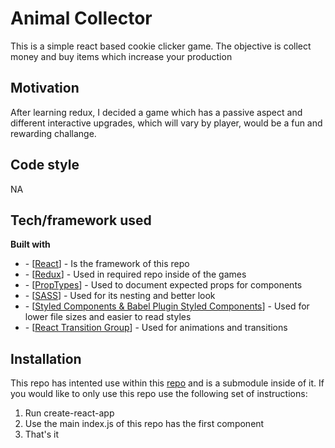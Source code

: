 # Animal Collector
This is a simple react based cookie clicker game. The objective is collect money and buy items which increase your production

## Motivation
After learning redux, I decided a game which has a passive aspect and different interactive upgrades, which will vary by player, would be a fun and rewarding challange.

## Code style
NA

## Tech/framework used
<b>Built with</b>
<ul>
<li>- [<a href="https://reactjs.org/">React</a>] - Is the framework of this repo</li>
<li>- [<a href="https://react-redux.js.org/>">Redux</a>] - Used in required repo inside of the games</li>
<li>- [<a href="https://www.npmjs.com/package/prop-types">PropTypes</a>] - Used to document expected props for components</li>
<li>- [<a href="https://www.npmjs.com/package/sass">SASS</a>] - Used for its nesting and better look</li>
<li>- [<a href="https://styled-components.com/">Styled Components & Babel Plugin Styled Components</a>] - Used for lower file sizes and easier to read styles</li>
<li>- [<a href="https://reactcommunity.org/react-transition-group/">React Transition Group</a>] - Used for animations and transitions</li>
</ul>

## Installation
This repo has intented use within this <a href="https://github.com/ZackarySantana/Resume">repo</a> and is a submodule inside of it. If you would like to only use this repo use the following set of instructions:
<ol>
<li>Run create-react-app</li>
<li>Use the main index.js of this repo has the first component</li>
<li>That's it</li>
</ol>
